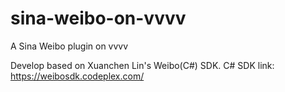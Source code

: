 sina-weibo-on-vvvv
==================

A Sina Weibo plugin on vvvv

Develop based on Xuanchen Lin's Weibo(C#) SDK. C# SDK link: https://weibosdk.codeplex.com/
